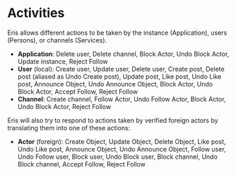# Activities

Eris allows different actions to be taken by the instance (Application), users (Persons), or channels (Services).

* **Application**: Delete user, Delete channel, Block Actor, Undo Block Actor, Update instance, Reject Follow
* **User** (local): Create user, Update user, Delete user, Create post, Delete post (aliased as Undo Create post), Update post, Like post, Undo Like post, Announce Object, Undo Announce Object, Block Actor, Undo Block Actor, Accept Follow, Reject Follow
* **Channel**: Create channel, Follow Actor, Undo Follow Actor, Block Actor, Undo Block Actor, Reject Follow

Eris will also try to respond to actions taken by verified foreign actors by translating them into one of these actions:

* **Actor** (foreign): Create Object, Update Object, Delete Object, Like post, Undo Like post, Announce Object, Undo Announce Object, Follow user, Undo Follow user, Block user, Undo Block user, Block channel, Undo Block channel, Accept Follow, Reject Follow